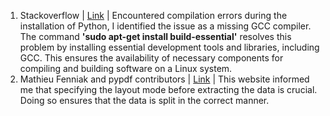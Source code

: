 1. Stackoverflow | [Link](https://stackoverflow.com/questions/19816275/no-acceptable-c-compiler-found-in-path-when-installing-python) | Encountered compilation errors during the installation of Python, I identified the issue as a missing GCC compiler. The command **'sudo apt-get install build-essential'** resolves this problem by installing essential development tools and libraries, including GCC. This ensures the availability of necessary components for compiling and building software on a Linux system.
2. Mathieu Fenniak and pypdf contributors | [Link](https://pypdf.readthedocs.io/en/stable/user/extract-text.html) | This website informed me that specifying the layout mode before extracting the data is crucial. Doing so ensures that the data is split in the correct manner.
